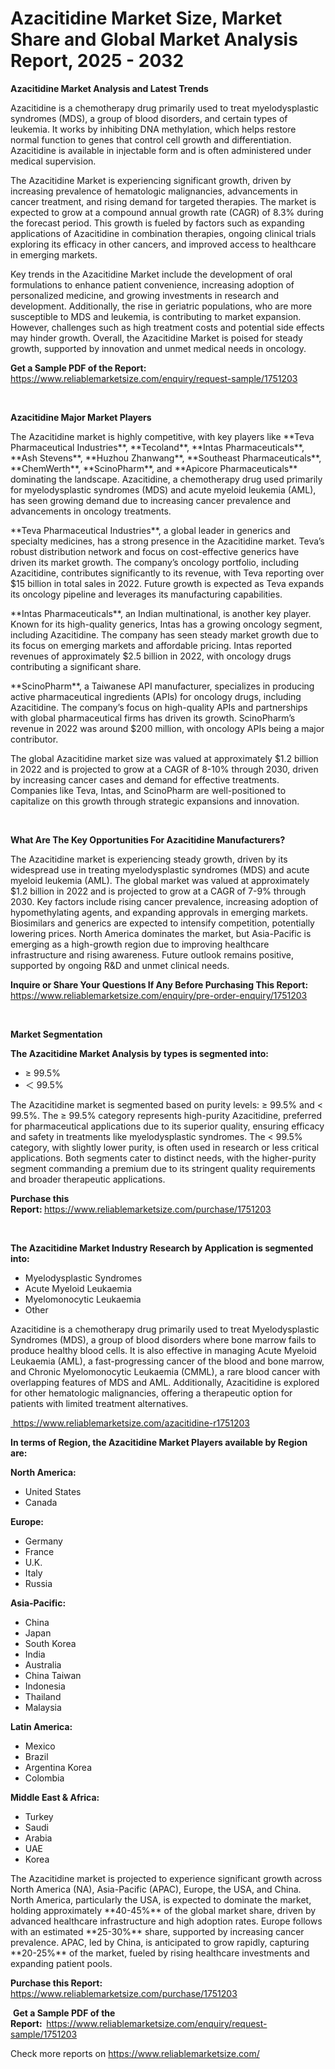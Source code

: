 <p><h1>Azacitidine Market Size, Market Share and Global Market Analysis Report, 2025 - 2032</h1></p><p><strong>Azacitidine Market Analysis and Latest Trends</strong></p>
<p><p>Azacitidine is a chemotherapy drug primarily used to treat myelodysplastic syndromes (MDS), a group of blood disorders, and certain types of leukemia. It works by inhibiting DNA methylation, which helps restore normal function to genes that control cell growth and differentiation. Azacitidine is available in injectable form and is often administered under medical supervision.</p><p>The Azacitidine Market is experiencing significant growth, driven by increasing prevalence of hematologic malignancies, advancements in cancer treatment, and rising demand for targeted therapies. The market is expected to grow at a compound annual growth rate (CAGR) of 8.3% during the forecast period. This growth is fueled by factors such as expanding applications of Azacitidine in combination therapies, ongoing clinical trials exploring its efficacy in other cancers, and improved access to healthcare in emerging markets.</p><p>Key trends in the Azacitidine Market include the development of oral formulations to enhance patient convenience, increasing adoption of personalized medicine, and growing investments in research and development. Additionally, the rise in geriatric populations, who are more susceptible to MDS and leukemia, is contributing to market expansion. However, challenges such as high treatment costs and potential side effects may hinder growth. Overall, the Azacitidine Market is poised for steady growth, supported by innovation and unmet medical needs in oncology.</p></p>
<p><strong>Get a Sample PDF of the Report:&nbsp;</strong> <a href="https://www.reliablemarketsize.com/enquiry/request-sample/1751203?utm_campaign=2268&utm_medium=2&utm_source=Github&utm_content=ia&utm_term=26012025&utm_id=azacitidine">https://www.reliablemarketsize.com/enquiry/request-sample/1751203</a></p>
<p>&nbsp;</p>
<p><strong>Azacitidine Major Market Players</strong></p>
<p><p>The Azacitidine market is highly competitive, with key players like **Teva Pharmaceutical Industries**, **Tecoland**, **Intas Pharmaceuticals**, **Ash Stevens**, **Huzhou Zhanwang**, **Southeast Pharmaceuticals**, **ChemWerth**, **ScinoPharm**, and **Apicore Pharmaceuticals** dominating the landscape. Azacitidine, a chemotherapy drug used primarily for myelodysplastic syndromes (MDS) and acute myeloid leukemia (AML), has seen growing demand due to increasing cancer prevalence and advancements in oncology treatments.</p><p>**Teva Pharmaceutical Industries**, a global leader in generics and specialty medicines, has a strong presence in the Azacitidine market. Teva’s robust distribution network and focus on cost-effective generics have driven its market growth. The company’s oncology portfolio, including Azacitidine, contributes significantly to its revenue, with Teva reporting over $15 billion in total sales in 2022. Future growth is expected as Teva expands its oncology pipeline and leverages its manufacturing capabilities.</p><p>**Intas Pharmaceuticals**, an Indian multinational, is another key player. Known for its high-quality generics, Intas has a growing oncology segment, including Azacitidine. The company has seen steady market growth due to its focus on emerging markets and affordable pricing. Intas reported revenues of approximately $2.5 billion in 2022, with oncology drugs contributing a significant share.</p><p>**ScinoPharm**, a Taiwanese API manufacturer, specializes in producing active pharmaceutical ingredients (APIs) for oncology drugs, including Azacitidine. The company’s focus on high-quality APIs and partnerships with global pharmaceutical firms has driven its growth. ScinoPharm’s revenue in 2022 was around $200 million, with oncology APIs being a major contributor.</p><p>The global Azacitidine market size was valued at approximately $1.2 billion in 2022 and is projected to grow at a CAGR of 8-10% through 2030, driven by increasing cancer cases and demand for effective treatments. Companies like Teva, Intas, and ScinoPharm are well-positioned to capitalize on this growth through strategic expansions and innovation.</p></p>
<p>&nbsp;</p>
<p><strong>What Are The Key Opportunities For Azacitidine Manufacturers?</strong></p>
<p><p>The Azacitidine market is experiencing steady growth, driven by its widespread use in treating myelodysplastic syndromes (MDS) and acute myeloid leukemia (AML). The global market was valued at approximately $1.2 billion in 2022 and is projected to grow at a CAGR of 7-9% through 2030. Key factors include rising cancer prevalence, increasing adoption of hypomethylating agents, and expanding approvals in emerging markets. Biosimilars and generics are expected to intensify competition, potentially lowering prices. North America dominates the market, but Asia-Pacific is emerging as a high-growth region due to improving healthcare infrastructure and rising awareness. Future outlook remains positive, supported by ongoing R&D and unmet clinical needs.</p></p>
<p><strong>Inquire or Share Your Questions If Any Before Purchasing This Report:</strong> <a href="https://www.reliablemarketsize.com/enquiry/pre-order-enquiry/1751203?utm_campaign=2268&utm_medium=2&utm_source=Github&utm_content=ia&utm_term=26012025&utm_id=azacitidine">https://www.reliablemarketsize.com/enquiry/pre-order-enquiry/1751203</a></p>
<p>&nbsp;</p>
<p><strong>Market Segmentation</strong></p>
<p><strong>The Azacitidine Market Analysis by types is segmented into:</strong></p>
<p><ul><li>≥ 99.5%</li><li>＜ 99.5%</li></ul></p>
<p><p>The Azacitidine market is segmented based on purity levels: ≥ 99.5% and < 99.5%. The ≥ 99.5% category represents high-purity Azacitidine, preferred for pharmaceutical applications due to its superior quality, ensuring efficacy and safety in treatments like myelodysplastic syndromes. The < 99.5% category, with slightly lower purity, is often used in research or less critical applications. Both segments cater to distinct needs, with the higher-purity segment commanding a premium due to its stringent quality requirements and broader therapeutic applications.</p></p>
<p><strong>Purchase this Report:&nbsp;</strong><a href="https://www.reliablemarketsize.com/purchase/1751203?utm_campaign=2268&utm_medium=2&utm_source=Github&utm_content=ia&utm_term=26012025&utm_id=azacitidine">https://www.reliablemarketsize.com/purchase/1751203</a></p>
<p>&nbsp;</p>
<p><strong>The Azacitidine Market Industry Research by Application is segmented into:</strong></p>
<p><ul><li>Myelodysplastic Syndromes</li><li>Acute Myeloid Leukaemia</li><li>Myelomonocytic Leukaemia</li><li>Other</li></ul></p>
<p><p>Azacitidine is a chemotherapy drug primarily used to treat Myelodysplastic Syndromes (MDS), a group of blood disorders where bone marrow fails to produce healthy blood cells. It is also effective in managing Acute Myeloid Leukaemia (AML), a fast-progressing cancer of the blood and bone marrow, and Chronic Myelomonocytic Leukaemia (CMML), a rare blood cancer with overlapping features of MDS and AML. Additionally, Azacitidine is explored for other hematologic malignancies, offering a therapeutic option for patients with limited treatment alternatives.</p></p>
<p><a href="https://www.reliablemarketsize.com/azacitidine-r1751203?utm_campaign=2268&utm_medium=2&utm_source=Github&utm_content=ia&utm_term=26012025&utm_id=azacitidine">&nbsp;https://www.reliablemarketsize.com/azacitidine-r1751203</a></p>
<p><strong>In terms of Region, the Azacitidine Market Players available by Region are:</strong></p>
<p>
    <p> <strong> North America: </strong>
        <ul>
            <li>United States</li>
            <li>Canada</li>
        </ul>
        </p> 
    <p> <strong> Europe: </strong>
        <ul>
            <li>Germany</li>
            <li>France</li>
            <li>U.K.</li>
            <li>Italy</li>
            <li>Russia</li>
        </ul>
        </p> 
    <p> <strong> Asia-Pacific: </strong>
        <ul>
            <li>China</li>
            <li>Japan</li>
            <li>South Korea</li>
            <li>India</li>
            <li>Australia</li>
            <li>China Taiwan</li>
            <li>Indonesia</li>
            <li>Thailand</li>
            <li>Malaysia</li>
        </ul>
        </p> 
    <p> <strong> Latin America: </strong>
        <ul>
            <li>Mexico</li>
            <li>Brazil</li>
            <li>Argentina Korea</li>
            <li>Colombia</li>
        </ul>
        </p> 
    <p> <strong> Middle East & Africa: </strong>
        <ul>
            <li>Turkey</li>
            <li>Saudi</li>
            <li>Arabia</li>
            <li>UAE</li>
            <li>Korea</li>
        </ul>
    </p>
    </p>
<p><p>The Azacitidine market is projected to experience significant growth across North America (NA), Asia-Pacific (APAC), Europe, the USA, and China. North America, particularly the USA, is expected to dominate the market, holding approximately **40-45%** of the global market share, driven by advanced healthcare infrastructure and high adoption rates. Europe follows with an estimated **25-30%** share, supported by increasing cancer prevalence. APAC, led by China, is anticipated to grow rapidly, capturing **20-25%** of the market, fueled by rising healthcare investments and expanding patient pools.</p></p>
<p><strong>Purchase this Report: </strong><a href="https://www.reliablemarketsize.com/purchase/1751203?utm_campaign=2268&utm_medium=2&utm_source=Github&utm_content=ia&utm_term=26012025&utm_id=azacitidine">https://www.reliablemarketsize.com/purchase/1751203</a></p>
<p>&nbsp;<strong>Get a Sample PDF of the Report:&nbsp;&nbsp;</strong><a href="https://www.reliablemarketsize.com/enquiry/request-sample/1751203?utm_campaign=2268&utm_medium=2&utm_source=Github&utm_content=ia&utm_term=26012025&utm_id=azacitidine">https://www.reliablemarketsize.com/enquiry/request-sample/1751203</a></p>
<p><strong></strong></p>
<p>Check more reports on <a href="https://www.reliablemarketsize.com/?utm_campaign=2268&utm_medium=2&utm_source=Github&utm_content=ia&utm_term=26012025&utm_id=azacitidine">https://www.reliablemarketsize.com/</a></p>